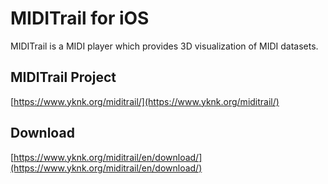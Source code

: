 # MIDITrail for iOS

MIDITrail is a MIDI player which provides 3D visualization of MIDI datasets. 

## MIDITrail Project

[https://www.yknk.org/miditrail/](https://www.yknk.org/miditrail/)

## Download

[https://www.yknk.org/miditrail/en/download/](https://www.yknk.org/miditrail/en/download/)
